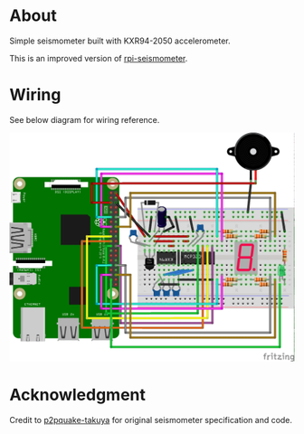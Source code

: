 # About
Simple seismometer built with KXR94-2050 accelerometer.

This is an improved version of
[rpi-seismometer](https://www.p2pquake.net/dev/rpi_seismometer/how_to_make/).

# Wiring
See below diagram for wiring reference.

![seismometer-wiring](/rpi/kxr94-2050/diagram/seismometer.jpg)

# Acknowledgment
Credit to [p2pquake-takuya](https://github.com/p2pquake/rpi-seismometer)
for original seismometer specification and code.